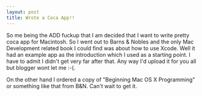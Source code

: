 ```yaml
---
layout: post
title: Wrote a Coca App!!
---
```


So me being the ADD fuckup that I am decided that I want to write pretty coca app for Macintosh. So I went out to Barns & Nobles and the only Mac Development related book I could find was about how to use Xcode. Well it had an example app as the introduction which I used as a starting point. I have to admit I didn't get very far after that. Any way I'd upload it for you all but blogger wont let me :-(.


On the other hand I ordered a copy of "Beginning Mac OS X Programming" or something like that from B&N. Can't wait to get it.


